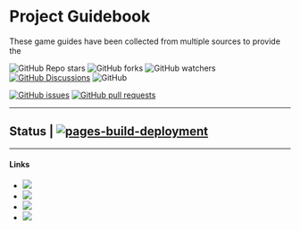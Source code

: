 # Project Guidebook

These game guides have been collected from multiple sources to provide the 

![GitHub Repo stars](https://img.shields.io/github/stars/Pundah/Project-Guidebook?style=flat-square) ![GitHub forks](https://img.shields.io/github/forks/Pundah/Project-Guidebook?style=flat-square) ![GitHub watchers](https://img.shields.io/github/watchers/Pundah/Project-Guidebook?style=flat-square) [![GitHub Discussions](https://img.shields.io/github/discussions/Pundah/Project-Guidebook?style=flat-square)](https://github.com/Pundah/Project-Guidebook/discussions) ![GitHub](https://img.shields.io/github/license/Pundah/Project-Guidebook?style=flat-square)

[![GitHub issues](https://img.shields.io/github/issues/Pundah/Project-Guidebook?style=flat-square)](https://github.com/Pundah/Project-Guidebook/issues) [![GitHub pull requests](https://img.shields.io/github/issues-pr/Pundah/Project-Guidebook?style=flat-square)](https://github.com/Pundah/Project-Guidebook/pulls)

---

## Status | [![pages-build-deployment](https://github.com/Pundah/Project-Guidebook/actions/workflows/pages/pages-build-deployment/badge.svg)](https://github.com/Pundah/Project-Guidebook/actions/workflows/pages/pages-build-deployment)


---

#### Links

- [![](https://img.shields.io/badge/Project%20Guides-Website-orange?style=flat-square)
](https://allthemods.github.io/alltheguides)
- [![](https://img.shields.io/badge/Project%20Guides-Contribute-purple?style=flat-square)
](https://pundah.github.io/Project-Guidebook/guides/contributing/)
- [![](https://img.shields.io/badge/Project%20Guides-Github-white?style=flat-square)
](https://github.com/Pundah)
- [![](https://img.shields.io/discord/1264498233686888448?label=Discord&color=5865F2&style=flat-square)](https://discord.gg/M4HQTQ9g9f)
